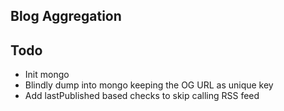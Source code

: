 ## Blog Aggregation

## Todo

- Init mongo
- Blindly dump into mongo keeping the OG URL as unique key
- Add lastPublished based checks to skip calling RSS feed

